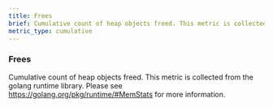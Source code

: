 ```yaml
---
title: Frees
brief: Cumulative count of heap objects freed. This metric is collected from the golang runtime library. Please see https://golang.org/pkg/runtime/#MemStats for more information.
metric_type: cumulative
---
```

### Frees

Cumulative count of heap objects freed. This metric is collected from the golang runtime library. Please see https://golang.org/pkg/runtime/#MemStats for more information.